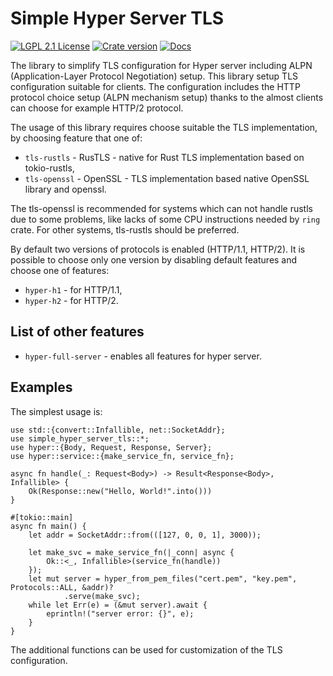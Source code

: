 # Simple Hyper Server TLS

[![LGPL 2.1 License](https://img.shields.io/badge/Lincese-LGPL--2.1-brightgreen)](https://www.gnu.org/licenses/old-licenses/lgpl-2.1.html)
[![Crate version](https://img.shields.io/crates/v/simple-hyper-server-tls)](https://crates.io/crates/simple-hyper-server-tls)
[![Docs](https://docs.rs/simple-hyper-server-tls/badge.svg)](https://docs.rs/simple-hyper-server-tls)

The library to simplify TLS configuration for Hyper server including ALPN
(Application-Layer Protocol Negotiation) setup.
This library setup TLS configuration suitable for clients.
The configuration includes the HTTP protocol choice setup (ALPN mechanism setup)
thanks to the almost clients can choose for example HTTP/2 protocol.

The usage of this library requires choose suitable the TLS implementation, by choosing
feature that one of:
* `tls-rustls` - RusTLS - native for Rust TLS implementation based on tokio-rustls,
* `tls-openssl` - OpenSSL - TLS implementation based native OpenSSL library and openssl.

The tls-openssl is recommended for systems which can not handle rustls due to some problems,
like lacks of some CPU instructions needed by `ring` crate. For other systems,
tls-rustls should be preferred.

By default two versions of protocols is enabled (HTTP/1.1, HTTP/2). It is possible
to choose only one version by disabling default features and choose one of features:
* `hyper-h1` - for HTTP/1.1,
* `hyper-h2` - for HTTP/2.

## List of other features
* `hyper-full-server` - enables all features for hyper server.

## Examples
The simplest usage is:

```no_run
use std::{convert::Infallible, net::SocketAddr};
use simple_hyper_server_tls::*;
use hyper::{Body, Request, Response, Server};
use hyper::service::{make_service_fn, service_fn};

async fn handle(_: Request<Body>) -> Result<Response<Body>, Infallible> {
    Ok(Response::new("Hello, World!".into()))
}

#[tokio::main]
async fn main() {
    let addr = SocketAddr::from(([127, 0, 0, 1], 3000));

    let make_svc = make_service_fn(|_conn| async {
        Ok::<_, Infallible>(service_fn(handle))
    });
    let mut server = hyper_from_pem_files("cert.pem", "key.pem", Protocols::ALL, &addr)?
            .serve(make_svc);
    while let Err(e) = (&mut server).await {
        eprintln!("server error: {}", e);
    }
}
```

The additional functions can be used for customization of the TLS configuration.
